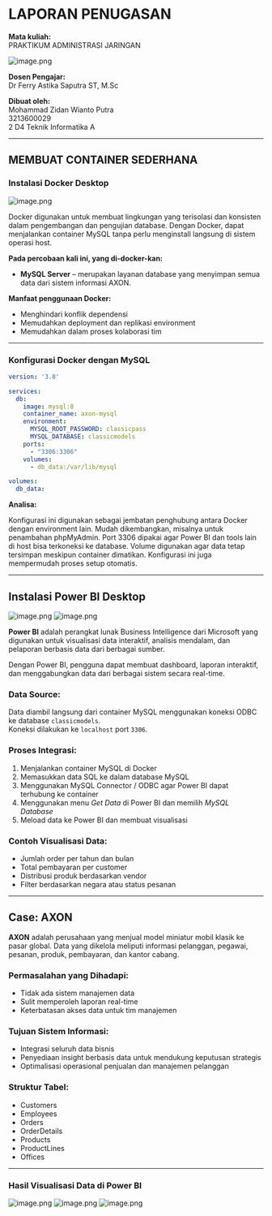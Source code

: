 # LAPORAN PENUGASAN

**Mata kuliah:**  
PRAKTIKUM ADMINISTRASI JARINGAN

![image.png](projectUAS-documentation/image.png)

**Dosen Pengajar:**  
Dr Ferry Astika Saputra ST, M.Sc

**Dibuat oleh:**  
Mohammad Zidan Wianto Putra  
3213600029  
2 D4 Teknik Informatika A

---

## MEMBUAT CONTAINER SEDERHANA

### Instalasi Docker Desktop

![image.png](projectUAS-documentation/docker-desktop.jpeg)

Docker digunakan untuk membuat lingkungan yang terisolasi dan konsisten dalam pengembangan dan pengujian database. Dengan Docker, dapat menjalankan container MySQL tanpa perlu menginstall langsung di sistem operasi host.

**Pada percobaan kali ini, yang di-docker-kan:**

- **MySQL Server** – merupakan layanan database yang menyimpan semua data dari sistem informasi AXON.

**Manfaat penggunaan Docker:**

- Menghindari konflik dependensi  
- Memudahkan deployment dan replikasi environment  
- Memudahkan dalam proses kolaborasi tim

---

### Konfigurasi Docker dengan MySQL

```yaml
version: '3.8'

services:
  db:
    image: mysql:8
    container_name: axon-mysql
    environment:
      MYSQL_ROOT_PASSWORD: classicpass
      MYSQL_DATABASE: classicmodels
    ports:
      - "3306:3306"
    volumes:
      - db_data:/var/lib/mysql

volumes:
  db_data:
```

**Analisa:**

Konfigurasi ini digunakan sebagai jembatan penghubung antara Docker dengan environment lain. Mudah dikembangkan, misalnya untuk penambahan phpMyAdmin. Port 3306 dipakai agar Power BI dan tools lain di host bisa terkoneksi ke database. Volume digunakan agar data tetap tersimpan meskipun container dimatikan. Konfigurasi ini juga mempermudah proses setup otomatis.

---

## Instalasi Power BI Desktop

![image.png](projectUAS-documentation/instalasi-powerBI.jpeg)
![image.png](projectUAS-documentation/powerBI-desktop.jpeg)


**Power BI** adalah perangkat lunak Business Intelligence dari Microsoft yang digunakan untuk visualisasi data interaktif, analisis mendalam, dan pelaporan berbasis data dari berbagai sumber.

Dengan Power BI, pengguna dapat membuat dashboard, laporan interaktif, dan menggabungkan data dari berbagai sistem secara real-time.

### Data Source:

Data diambil langsung dari container MySQL menggunakan koneksi ODBC ke database `classicmodels`.  
Koneksi dilakukan ke `localhost` port `3306`.

### Proses Integrasi:

1. Menjalankan container MySQL di Docker  
2. Memasukkan data SQL ke dalam database MySQL  
3. Menggunakan MySQL Connector / ODBC agar Power BI dapat terhubung ke container  
4. Menggunakan menu *Get Data* di Power BI dan memilih *MySQL Database*  
5. Meload data ke Power BI dan membuat visualisasi

### Contoh Visualisasi Data:

- Jumlah order per tahun dan bulan  
- Total pembayaran per customer  
- Distribusi produk berdasarkan vendor  
- Filter berdasarkan negara atau status pesanan

---

## Case: AXON

**AXON** adalah perusahaan yang menjual model miniatur mobil klasik ke pasar global. Data yang dikelola meliputi informasi pelanggan, pegawai, pesanan, produk, pembayaran, dan kantor cabang.

### Permasalahan yang Dihadapi:

- Tidak ada sistem manajemen data  
- Sulit memperoleh laporan real-time  
- Keterbatasan akses data untuk tim manajemen

### Tujuan Sistem Informasi:

- Integrasi seluruh data bisnis  
- Penyediaan insight berbasis data untuk mendukung keputusan strategis  
- Optimalisasi operasional penjualan dan manajemen pelanggan

### Struktur Tabel:

- Customers  
- Employees  
- Orders  
- OrderDetails  
- Products  
- ProductLines  
- Offices

---

### Hasil Visualisasi Data di Power BI
![image.png](projectUAS-documentation/visual1.jpeg)
![image.png](projectUAS-documentation/visual2.jpeg)
![image.png](projectUAS-documentation/visual3.jpeg)
